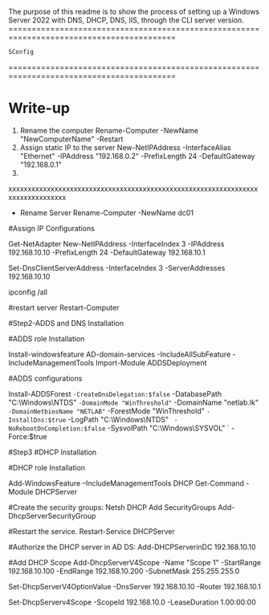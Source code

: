 The purpose of this readme is to show the process of setting up a Windows Server 2022 with DNS, DHCP, DNS, IIS, through the CLI server version. <br>
========================================================================================== <br>
```powershell
SConfig
```
========================================================================================== <br>

# Write-up
1) Rename the computer
Rename-Computer -NewName "NewComputerName" -Restart
2) Assign static IP to the server
New-NetIPAddress -InterfaceAlias "Ethernet" -IPAddress "192.168.0.2" -PrefixLength 24 -DefaultGateway "192.168.0.1"
3)

































xxxxxxxxxxxxxxxxxxxxxxxxxxxxxxxxxxxxxxxxxxxxxxxxxxxxxxxxxxxxxxxxxxxxxxxxxxxxxxxx
- Rename Server
Rename-Computer -NewName dc01

#Assign IP Configurations

Get-NetAdapter
New-NetIPAddress -InterfaceIndex 3 -IPAddress 192.168.10.10 -PrefixLength 24 -DefaultGateway 192.168.10.1

Set-DnsClientServerAddress -InterfaceIndex 3 -ServerAddresses 192.168.10.10

ipconfig /all

#restart server
Restart-Computer



#Step2-ADDS and DNS Installation


#ADDS role Installation

Install-windowsfeature AD-domain-services -IncludeAllSubFeature -IncludeManagementTools
Import-Module ADDSDeployment

#ADDS configurations

Install-ADDSForest `
-CreateDnsDelegation:$false `
-DatabasePath "C:\Windows\NTDS" `
-DomainMode "WinThreshold" `
-DomainName "netlab.lk" `
-DomainNetbiosName "NETLAB" `
-ForestMode "WinThreshold" `
-InstallDns:$true `
-LogPath "C:\Windows\NTDS" ` 
-NoRebootOnCompletion:$false `
-SysvolPath "C:\Windows\SYSVOL" `
-Force:$true


#Step3 #DHCP Installation 

#DHCP role Installation

Add-WindowsFeature –IncludeManagementTools DHCP
Get-Command -Module DHCPServer

#Create the security groups:
Netsh DHCP Add SecurityGroups
Add-DhcpServerSecurityGroup

#Restart the service. 
Restart-Service DHCPServer

#Authorize the DHCP server in AD DS:
Add-DHCPServerinDC 192.168.10.10

#Add DHCP Scope
Add-DhcpServerV4Scope -Name "Scope 1" -StartRange 192.168.10.100 -EndRange 192.168.10.200 -SubnetMask 255.255.255.0

Set-DhcpServerV4OptionValue -DnsServer 192.168.10.10 -Router 192.168.10.1

Set-DhcpServerv4Scope -ScopeId 192.168.10.0 -LeaseDuration 1.00:00:00
